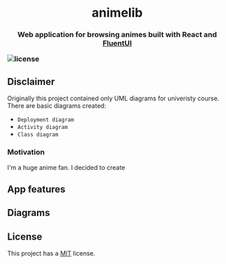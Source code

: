 <h1 align="center">animelib<h3/>

<p align="center">  Web application for browsing animes built with React and <a href="https://github.com/microsoft/fluentui">FluentUI</a> <p/>

<span>
  <img src="https://img.shields.io/badge/license-MIT-brightgreen" alt="license"/>
</span>

## Disclaimer

Originally this project contained only UML diagrams for univeristy course. There are basic diagrams created:
- `Deployment diagram`
- `Activity diagram`
- `Class diagram`

### Motivation

I'm a huge anime fan. I decided to create 

## App features

## Diagrams

## License

This project has a [MIT](LICENSE) license.
